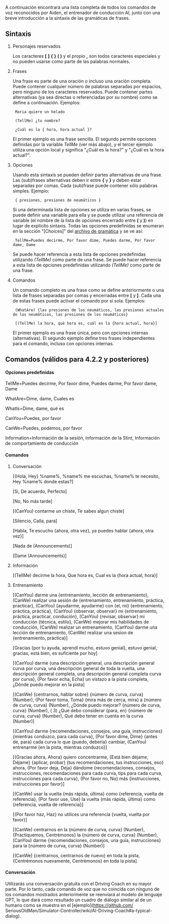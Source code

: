 A continuación encontrará una lista completa de todos los comandos de voz reconocidos por Aiden, el entrenador de conducción AI, junto con una breve introducción a la sintaxis de las gramáticas de frases.

## Sintaxis

1. Personajes reservados

   Los caracteres **[** **]** **{** **}** **(** **)** y el propio **,** son todos caracteres especiales y no pueden usarse como parte de las palabras normales.
   
2. Frases

   Una frase es parte de una oración o incluso una oración completa. Puede contener cualquier número de palabras separadas por espacios, pero ninguno de los caracteres reservados. Puede contener partes alternativas (ya sea directas o referenciadas por su nombre) como se define a continuación. Ejemplos:
   
		Maria quiere un helado

		(TellMe) ¿tu nombre?
		
		¿Cuál es la { hora, hora actual }?
		
   El primer ejemplo es una frase sencilla. El segundo permite opciones definidas por la variable *TellMe* (ver más abajo), y el tercer ejemplo utiliza una opción local y significa "¿Cuál es la hora?" y "¿Cuál es la hora actual?".

3. Opciones

   Usando esta sintaxis se pueden definir partes alternativas de una frase. Las (sub)frases alternativas deben ir entre **{** y **}** y deben estar separadas por comas. Cada (sub)frase puede contener sólo palabras simples. Ejemplo:
   
		{ presiones, presiones de neumáticos }

   Si una determinada lista de opciones se utiliza en varias frases, se puede definir una variable para ella y se puede utilizar una referencia de variable (el nombre de la lista de opciones encerrado entre **(** y **)**) en lugar de explícito sintaxis. Todas las opciones predefinidas se enumeran en la sección "[Choices]" del [archivo de gramática](https://github.com/SeriousOldMan/Simulator-Controller/blob/main/Sources/Assistants/Grammars/Choices.grammars.es) y se ve así:

		TellMe=Puedes decirme, Por favor dime, Puedes darme, Por favor dame, Dame

   Se puede hacer referencia a esta lista de opciones predefinidas utilizando *(TellMe)* como parte de una frase. Se puede hacer referencia a esta lista de opciones predefinidas utilizando *(TellMe)* como parte de una frase.

4. Comandos

   Un comando completo es una frase como se define anteriormente o una lista de frases separadas por comas y encerradas entre **[** y **]**. Cada una de estas frases puede activar el comando por sí sola. Ejemplos:

		(WhatAre) {las presiones de los neumáticos, las presiones actuales de los neumáticos, las presiones de los neumáticos}
		
		[(TellMe) la hora, qué hora es, cuál es la {hora actual, hora}]

   El primer ejemplo es una frase única, pero con opciones internas (alternativas). El segundo ejemplo define tres frases independientes para el comando, incluso con opciones internas.

## Comandos (válidos para 4.2.2 y posteriores)

#### Opciones predefinidas

TellMe=Puedes decirme, Por favor dime, Puedes darme, Por favor dame, Dame

WhatAre=Dime, dame, Cuales es

WhatIs=Dime, dame, qué es

CanYou=Puedes, por favor

CanWe=Puedes, podemos, por favor

Information=Información de la sesión, Información de la Stint, Información de comportamiento de conducción

#### Comandos

1.  Conversación

	[{Hola, Hey} %name%, %name% me escuchas, %name% te necesito, Hey %name% donde estas?]
	
	[Si, De acuerdo, Perfecto]
	
	[No, No más tarde]
	
	[(CanYou) contarme un chiste, Te sabes algun chiste]
	
	[Silencio, Calla, para]
	
	[Habla, Te escucho {ahora, otra vez}, ya puedes hablar {ahora, otra vez}]
	
	[Nada de (Announcements)]
	
	[Dame (Announcements)]

2.  Información

	[(TellMe) decirme la hora, Que hora es, Cual es la {hora actual, hora}]

3.  Entrenamiento

	[(CanYou) darme una {entrenamiento, lección de entrenamiento}, (CanWe) realizar una sesión de {entrenamiento, entrenamiento, práctica, practicar}, (CanYou) {ayudarme, ayudarme} con {el, mi} {entrenamiento, práctica, práctica}, (CanYou) {observar, observar} mi {entrenamiento, práctica, practicar, condución}, (CanYou) {revisar, observar} mi conducción {técnica, estilo}, (CanWe) mejorar mis habilidades de conducción, (CanWe) realizar un entrenamiento, (CanYou) darme una lección de entrenamiento, (CanWe) realizar una sesion de {entrenamiento, práctica}]

	[Gracias {por tu ayuda, aprendí mucho, estuvo genial}, estuvo genial, gracias, está bien, es suficiente por hoy]

	[(CanYou) darme {una descripción general, una descripción general curva por curva, una descripción general de toda la vuelta, una descripción general completa, una descripción general completa curva por curva}, {Por favor echa, Echa} un vistazo a la pista completa, ¿Dónde puedo mejorar en la pista]

	[(CanWe) {centrarnos, hablar sobre} {número de curva, curva} (Number), {Por favor toma, Toma} {mira más de cerca, mira} a {número de curva, curva} (Number), ¿Dónde puedo mejorar? {número de curva, curva} (Number),  ( 3) ¿Qué debo considerar {para, en} {número de curva, curva} (Number), Qué debo tener en cuenta en la curva (Number)]

	[(CanYou) darme {recomendaciones, consejos, una guía, instrucciones} {mientras conduzco, para cada curva}, {Por favor dime, Dime} {antes de, para} cada curva lo que {puedo, debería} cambiar, (CanYou) entrenarme {en la pista, mientras conduzco}]

	[{Gracias ahora, Ahora} quiero concentrarme, {Está bien déjame, Déjame} {aplicar, probar} {tus recomendaciones, tus instrucciones, eso} ahora, {Por favor deja, Deja} dándome {recomendaciones, consejos, instrucciones, recomendaciones para cada curva, tips para cada curva, instrucciones para cada curva}, {Por favor no, No} más {instrucciones, instrucciones por favor}]

	[(CanWe) usar la vuelta {más rápida, última} como {referencia, vuelta de referencia}, {Por favor use, Use} la vuelta {más rápida, última} como {referencia, vuelta de referencia}]

	[{Por favor haz, Haz} no utilices una referencia {vuelta, vuelta por favor}]
	
	[(CanWe) centrarnos en la {número de curva, curva} (Number), {Practiquemos, Centrémonos} la {número de curva, curva} (Number), (CanYou) darme {recomendaciones, consejos, una guía, instrucciones} para la {número de curva, curva} (Number)]
	
	[(CanWe) {centrarnos, centrarnos de nuevo} en toda la pista, {Centrémonos nuevamente, Centrémonos} en toda la pista]

#### Conversación

Utilizarás una conversación gratuita con el Driving Coach en su mayor parte. Por lo tanto, cada comando de voz que no coincida con ninguno de los comandos mostrados anteriormente se reenviará al modelo de lenguaje GPT, lo que dará como resultado un cuadro de diálogo similar al de un humano como se muestra en el [ejemplo](https://github.com/ SeriousOldMan/Simulator-Controller/wiki/AI-Driving-Coach#a-typical-dialog).
